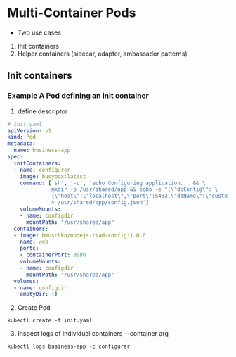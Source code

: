 # Multi-Container Pods

- Two use cases
1. Init containers
2. Helper containers (sidecar, adapter, ambassador patterns)

## Init containers
### Example  A Pod defining an init container

1. define descriptor
````yaml
# init.yaml
apiVersion: v1
kind: Pod
metadata:
  name: business-app
spec:
  initContainers:
  - name: configurer
    image: busybox:latest
    command: ['sh', '-c', 'echo Configuring application... && \
              mkdir -p /usr/shared/app && echo -e "{\"dbConfig\": \
              {\"host\":\"localhost\",\"port\":5432,\"dbName\":\"customers\"}}" \
              > /usr/shared/app/config.json']
    volumeMounts:
    - name: configdir
      mountPath: "/usr/shared/app"
  containers:
  - image: bmuschko/nodejs-read-config:1.0.0
    name: web
    ports:
    - containerPort: 8080
    volumeMounts:
    - name: configdir
      mountPath: "/usr/shared/app"
  volumes:
  - name: configdir
    emptyDir: {}
````
2. Create Pod
````
kubectl create -f init.yaml
````

3. Inspect logs of individual containers --container arg
````
kubectl logs business-app -c configurer
````
